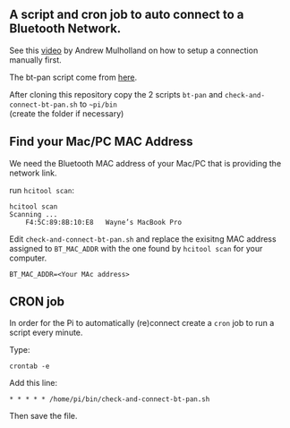 ## A script and cron job to auto connect to a Bluetooth Network.

See this [video](https://www.youtube.com/watch?v=4Ac0wc-f9HI) by Andrew Mulholland on how to setup a connection manually first.

The bt-pan script come from [here](https://github.com/mk-fg/fgtk.git).


After cloning this repository copy the 2 scripts `bt-pan` and `check-and-connect-bt-pan.sh` to `~pi/bin`  
(create the folder if necessary)


## Find your Mac/PC MAC Address

We need the Bluetooth MAC address of your Mac/PC that is providing the network link.

run `hcitool scan`:

```
hcitool scan
Scanning ...
	F4:5C:89:8B:10:E8	Wayne’s MacBook Pro
```

Edit `check-and-connect-bt-pan.sh` and replace the exisitng MAC address assigned to `BT_MAC_ADDR` with the one found by `hcitool scan` for your computer.

```
BT_MAC_ADDR=<Your MAc address>
```


## CRON job

In order for the Pi to automatically (re)connect create a `cron` job to run a script every minute.

Type:
```
crontab -e
```

Add this line:

```
* * * * * /home/pi/bin/check-and-connect-bt-pan.sh
```

Then save the file.

